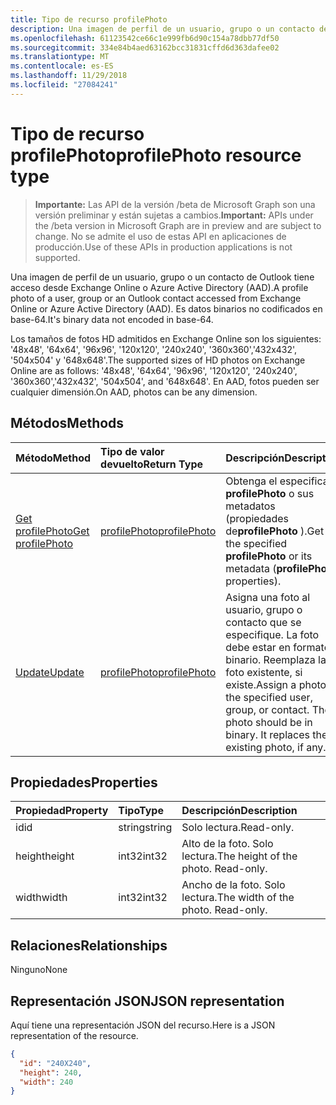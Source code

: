 ```yaml
---
title: Tipo de recurso profilePhoto
description: Una imagen de perfil de un usuario, grupo o un contacto de Outlook tiene acceso desde Exchange Online o Azure Active Directory (AAD). Es datos binarios no codificados en base-64.
ms.openlocfilehash: 61123542ce66c1e999fb6d90c154a78dbb77df50
ms.sourcegitcommit: 334e84b4aed63162bcc31831cffd6d363dafee02
ms.translationtype: MT
ms.contentlocale: es-ES
ms.lasthandoff: 11/29/2018
ms.locfileid: "27084241"
---
```

# <a name="profilephoto-resource-type"></a><span data-ttu-id="7ee0a-104">Tipo de recurso profilePhoto</span><span class="sxs-lookup"><span data-stu-id="7ee0a-104">profilePhoto resource type</span></span>

> <span data-ttu-id="7ee0a-105">**Importante:** Las API de la versión /beta de Microsoft Graph son una versión preliminar y están sujetas a cambios.</span><span class="sxs-lookup"><span data-stu-id="7ee0a-105">**Important:** APIs under the /beta version in Microsoft Graph are in preview and are subject to change.</span></span> <span data-ttu-id="7ee0a-106">No se admite el uso de estas API en aplicaciones de producción.</span><span class="sxs-lookup"><span data-stu-id="7ee0a-106">Use of these APIs in production applications is not supported.</span></span>

<span data-ttu-id="7ee0a-107">Una imagen de perfil de un usuario, grupo o un contacto de Outlook tiene acceso desde Exchange Online o Azure Active Directory (AAD).</span><span class="sxs-lookup"><span data-stu-id="7ee0a-107">A profile photo of a user, group or an Outlook contact accessed from Exchange Online or Azure Active Directory (AAD).</span></span> <span data-ttu-id="7ee0a-108">Es datos binarios no codificados en base-64.</span><span class="sxs-lookup"><span data-stu-id="7ee0a-108">It's binary data not encoded in base-64.</span></span>

<span data-ttu-id="7ee0a-109">Los tamaños de fotos HD admitidos en Exchange Online son los siguientes: '48x48', '64x64', '96x96', '120x120', '240x240', '360x360','432x432', '504x504' y '648x648'.</span><span class="sxs-lookup"><span data-stu-id="7ee0a-109">The supported sizes of HD photos on Exchange Online are as follows: '48x48', '64x64', '96x96', '120x120', '240x240', '360x360','432x432', '504x504', and '648x648'.</span></span> <span data-ttu-id="7ee0a-110">En AAD, fotos pueden ser cualquier dimensión.</span><span class="sxs-lookup"><span data-stu-id="7ee0a-110">On AAD, photos can be any dimension.</span></span>

## <a name="methods"></a><span data-ttu-id="7ee0a-111">Métodos</span><span class="sxs-lookup"><span data-stu-id="7ee0a-111">Methods</span></span>

| <span data-ttu-id="7ee0a-112">Método</span><span class="sxs-lookup"><span data-stu-id="7ee0a-112">Method</span></span>       | <span data-ttu-id="7ee0a-113">Tipo de valor devuelto</span><span class="sxs-lookup"><span data-stu-id="7ee0a-113">Return Type</span></span>  |<span data-ttu-id="7ee0a-114">Descripción</span><span class="sxs-lookup"><span data-stu-id="7ee0a-114">Description</span></span>|
|:---------------|:--------|:----------|
|[<span data-ttu-id="7ee0a-115">Get profilePhoto</span><span class="sxs-lookup"><span data-stu-id="7ee0a-115">Get profilePhoto</span></span>](../api/profilephoto-get.md) | [<span data-ttu-id="7ee0a-116">profilePhoto</span><span class="sxs-lookup"><span data-stu-id="7ee0a-116">profilePhoto</span></span>](profilephoto.md) |<span data-ttu-id="7ee0a-117">Obtenga el especificado **profilePhoto** o sus metadatos (propiedades de**profilePhoto** ).</span><span class="sxs-lookup"><span data-stu-id="7ee0a-117">Get the specified **profilePhoto** or its metadata (**profilePhoto** properties).</span></span> |
|[<span data-ttu-id="7ee0a-118">Update</span><span class="sxs-lookup"><span data-stu-id="7ee0a-118">Update</span></span>](../api/profilephoto-update.md) | [<span data-ttu-id="7ee0a-119">profilePhoto</span><span class="sxs-lookup"><span data-stu-id="7ee0a-119">profilePhoto</span></span>](profilephoto.md)  |<span data-ttu-id="7ee0a-p105">Asigna una foto al usuario, grupo o contacto que se especifique. La foto debe estar en formato binario. Reemplaza la foto existente, si existe.</span><span class="sxs-lookup"><span data-stu-id="7ee0a-p105">Assign a photo to the specified user, group, or contact. The photo should be in binary. It replaces the existing photo, if any.</span></span> |

## <a name="properties"></a><span data-ttu-id="7ee0a-123">Propiedades</span><span class="sxs-lookup"><span data-stu-id="7ee0a-123">Properties</span></span>
| <span data-ttu-id="7ee0a-124">Propiedad</span><span class="sxs-lookup"><span data-stu-id="7ee0a-124">Property</span></span>     | <span data-ttu-id="7ee0a-125">Tipo</span><span class="sxs-lookup"><span data-stu-id="7ee0a-125">Type</span></span>   |<span data-ttu-id="7ee0a-126">Descripción</span><span class="sxs-lookup"><span data-stu-id="7ee0a-126">Description</span></span>|
|:---------------|:--------|:----------|
|<span data-ttu-id="7ee0a-127">id</span><span class="sxs-lookup"><span data-stu-id="7ee0a-127">id</span></span>|<span data-ttu-id="7ee0a-128">string</span><span class="sxs-lookup"><span data-stu-id="7ee0a-128">string</span></span>|<span data-ttu-id="7ee0a-129">Solo lectura.</span><span class="sxs-lookup"><span data-stu-id="7ee0a-129">Read-only.</span></span>|
|<span data-ttu-id="7ee0a-130">height</span><span class="sxs-lookup"><span data-stu-id="7ee0a-130">height</span></span>|<span data-ttu-id="7ee0a-131">int32</span><span class="sxs-lookup"><span data-stu-id="7ee0a-131">int32</span></span>|<span data-ttu-id="7ee0a-p106">Alto de la foto. Solo lectura.</span><span class="sxs-lookup"><span data-stu-id="7ee0a-p106">The height of the photo. Read-only.</span></span>|
|<span data-ttu-id="7ee0a-134">width</span><span class="sxs-lookup"><span data-stu-id="7ee0a-134">width</span></span>|<span data-ttu-id="7ee0a-135">int32</span><span class="sxs-lookup"><span data-stu-id="7ee0a-135">int32</span></span>|<span data-ttu-id="7ee0a-p107">Ancho de la foto. Solo lectura.</span><span class="sxs-lookup"><span data-stu-id="7ee0a-p107">The width of the photo. Read-only.</span></span>|

## <a name="relationships"></a><span data-ttu-id="7ee0a-138">Relaciones</span><span class="sxs-lookup"><span data-stu-id="7ee0a-138">Relationships</span></span>
<span data-ttu-id="7ee0a-139">Ninguno</span><span class="sxs-lookup"><span data-stu-id="7ee0a-139">None</span></span>


## <a name="json-representation"></a><span data-ttu-id="7ee0a-140">Representación JSON</span><span class="sxs-lookup"><span data-stu-id="7ee0a-140">JSON representation</span></span>

<span data-ttu-id="7ee0a-141">Aquí tiene una representación JSON del recurso.</span><span class="sxs-lookup"><span data-stu-id="7ee0a-141">Here is a JSON representation of the resource.</span></span>

<!-- {
  "blockType": "resource",
  "optionalProperties": [

  ],
  "keyProperty": "id",
  "@odata.type": "microsoft.graph.profilePhoto"
}-->

```json
{
  "id": "240X240",
  "height": 240,
  "width": 240
}

```
<!-- uuid: 8fcb5dbc-d5aa-4681-8e31-b001d5168d79
2015-10-25 14:57:30 UTC -->
<!-- {
  "type": "#page.annotation",
  "description": "profilePhoto resource",
  "keywords": "",
  "section": "documentation",
  "tocPath": ""
}-->

